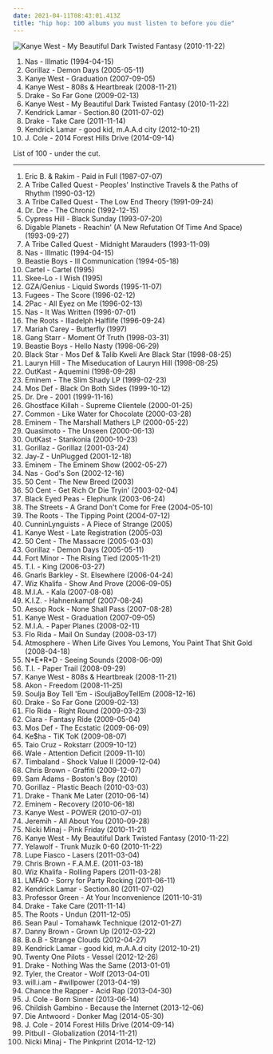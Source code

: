 ```yaml
---
date: 2021-04-11T08:43:01.413Z
title: "hip hop: 100 albums you must listen to before you die"
---
```

![Kanye West - My Beautiful Dark Twisted Fantasy (2010-11-22)](http://coverartarchive.org/release/cd7d8c81-d519-4149-8cd0-ade722ad19b9/1469458634-500.jpg "Kanye West - My Beautiful Dark Twisted Fantasy (2010-11-22)")
<ol class="albums">
<li data-cover="https://img.discogs.com/BPm1tRc82RVJSwNtAU_IcS_WfM0=/fit-in/600x600/filters:strip_icc():format(jpeg):mode_rgb():quality(90)/discogs-images/R-4129541-1611603191-2116.jpeg.jpg" data-tags="hip-hop" role="button">Nas - Illmatic (1994-04-15)</li>
<li data-cover="http://coverartarchive.org/release/ad0a377b-6c7c-30ff-921d-a47edae073e2/6436408454-500.jpg" data-tags="alternative, electronic" role="button">Gorillaz - Demon Days (2005-05-11)</li>
<li data-cover="http://coverartarchive.org/release/06a81817-093d-40f0-aef2-90673fa550ae/2727362998-500.jpg" data-tags="hip-hop" role="button">Kanye West - Graduation (2007-09-05)</li>
<li data-cover="http://coverartarchive.org/release/af8fdbd3-dc27-469d-89bf-9167514b3f5e/4819782950-500.jpg" data-tags="hip-hop" role="button">Kanye West - 808s & Heartbreak (2008-11-21)</li>
<li data-cover="http://coverartarchive.org/release/f05567cc-6ed3-40e0-bad1-7812478eecbe/2071071757-500.jpg" data-tags="hip hop, hip-hop, drake, rap, rnb" role="button">Drake - So Far Gone (2009-02-13)</li>
<li data-cover="http://coverartarchive.org/release/cd7d8c81-d519-4149-8cd0-ade722ad19b9/1469458634-500.jpg" data-tags="hip-hop" role="button">Kanye West - My Beautiful Dark Twisted Fantasy (2010-11-22)</li>
<li data-cover="http://coverartarchive.org/release/d0b24c41-8562-47fb-bfe7-5f03397c41c7/24260710820-500.jpg" data-tags="hip-hop, hip hop, west coast rap, conscious hip hop" role="button">Kendrick Lamar - Section.80 (2011-07-02)</li>
<li data-cover="http://coverartarchive.org/release/0b4ab5f2-73f0-405f-9add-2330c3a248c1/2054695522-500.jpg" data-tags="drake, hip hop" role="button">Drake - Take Care (2011-11-14)</li>
<li data-cover="http://coverartarchive.org/release/e1d99364-1ad9-4f4d-9505-2242eff10a44/2361576294-500.jpg" data-tags="hip hop" role="button">Kendrick Lamar - good kid, m.A.A.d city (2012-10-21)</li>
<li data-cover="http://coverartarchive.org/release/bbd931f0-f3ad-4550-b1cd-862e4b70cc03/9082731243-500.jpg" data-tags="hip hop" role="button">J. Cole - 2014 Forest Hills Drive (2014-09-14)</li>
</ol>
List of 100 - under the cut.
<!-- more -->

_________________

<ol class="albums">
<li data-cover="http://coverartarchive.org/release/eec40590-f7f8-48ff-a3cb-0a4aab5aad30/6223485528-500.jpg" data-tags="hip-hop, hip hop" role="button">
Eric B. & Rakim - Paid in Full (1987-07-07)
</li>
<li data-cover="http://coverartarchive.org/release/a30577af-64e7-3e86-9930-556e3e5357b5/2934705740-500.jpg" data-tags="hip-hop" role="button">
A Tribe Called Quest - Peoples' Instinctive Travels & the Paths of Rhythm (1990-03-12)
</li>
<li data-cover="http://coverartarchive.org/release/63747b49-c817-4688-a3c3-c6b534672f3e/8559758886-500.jpg" data-tags="hip-hop" role="button">
A Tribe Called Quest - The Low End Theory (1991-09-24)
</li>
<li data-cover="http://coverartarchive.org/release/51088001-d00c-384f-a266-315fd3ee797a/6193413728-500.jpg" data-tags="gangsta rap, hip-hop" role="button">
Dr. Dre - The Chronic (1992-12-15)
</li>
<li data-cover="https://img.discogs.com/2GgQjIjcDb1eAQyuyx6IXw0Sf78=/fit-in/600x600/filters:strip_icc():format(jpeg):mode_rgb():quality(90)/discogs-images/R-16516737-1608227995-7003.jpeg.jpg" data-tags="hip-hop, rap" role="button">
Cypress Hill - Black Sunday (1993-07-20)
</li>
<li data-cover="https://img.discogs.com/SWZDcqxrhCpb02E9CnRLU4s6wUc=/fit-in/600x593/filters:strip_icc():format(jpeg):mode_rgb():quality(90)/discogs-images/R-1917970-1392717758-4138.jpeg.jpg" data-tags="hip hop" role="button">
Digable Planets - Reachin' (A New Refutation Of Time And Space) (1993-09-27)
</li>
<li data-cover="http://coverartarchive.org/release/0adceade-cc01-498f-a46f-0121c6802d8c/4969333235-500.jpg" data-tags="hip-hop" role="button">
A Tribe Called Quest - Midnight Marauders (1993-11-09)
</li>
<li data-cover="https://img.discogs.com/BPm1tRc82RVJSwNtAU_IcS_WfM0=/fit-in/600x600/filters:strip_icc():format(jpeg):mode_rgb():quality(90)/discogs-images/R-4129541-1611603191-2116.jpeg.jpg" data-tags="hip-hop" role="button">
Nas - Illmatic (1994-04-15)
</li>
<li data-cover="https://img.discogs.com/x-XBH8YKpwmafthP8SsFian0t6s=/fit-in/600x591/filters:strip_icc():format(jpeg):mode_rgb():quality(90)/discogs-images/R-6458210-1465577851-2875.jpeg.jpg" data-tags="hip-hop" role="button">
Beastie Boys - Ill Communication (1994-05-18)
</li>
<li data-cover="https://img.discogs.com/kfHVrEkCRDQZ8b-cejUETKyt-pM=/fit-in/600x594/filters:strip_icc():format(jpeg):mode_rgb():quality(90)/discogs-images/R-748997-1224492628.jpeg.jpg" data-tags="emo, pop punk" role="button">
Cartel - Cartel (1995)
</li>
<li data-cover="http://coverartarchive.org/release/1d2473f7-fd17-4158-b3da-623ee764cd2b/26112985625-500.jpg" data-tags="hip-hop, hip hop, sports, basketball, gin, g funk, abq, albums i had on cassette tape" role="button">
Skee-Lo - I Wish (1995)
</li>
<li data-cover="https://img.discogs.com/3WuRCIOlOnT69y46Auud_YjD8j0=/fit-in/600x600/filters:strip_icc():format(jpeg):mode_rgb():quality(90)/discogs-images/R-158798-1158147180.jpeg.jpg" data-tags="hip-hop" role="button">
GZA/Genius - Liquid Swords (1995-11-07)
</li>
<li data-cover="http://coverartarchive.org/release/a8ac0c88-6980-411d-8c88-3eed140f71ed/7644775051-500.jpg" data-tags="hip-hop" role="button">
Fugees - The Score (1996-02-12)
</li>
<li data-cover="http://coverartarchive.org/release/8d2491b6-f77f-3ec2-9638-10c231663071/9390923312-500.jpg" data-tags="gangsta rap, hip-hop, 2pac, rap" role="button">
2Pac - All Eyez on Me (1996-02-13)
</li>
<li data-cover="http://coverartarchive.org/release/dee08d2d-eb6d-4376-988a-07984dbdf738/12639957674-500.jpg" data-tags="rap, hip-hop" role="button">
Nas - It Was Written (1996-07-01)
</li>
<li data-cover="https://via.placeholder.com/450" data-tags="hip hop" role="button">
The Roots - Illadelph Halflife (1996-09-24)
</li>
<li data-cover="http://coverartarchive.org/release/ca0f7485-b03e-4be5-afda-3e587e062efb/3938634835-500.jpg" data-tags="pop, rnb" role="button">
Mariah Carey - Butterfly (1997)
</li>
<li data-cover="http://coverartarchive.org/release/a164b1b6-00dc-4722-be0d-62601accb796/4437400926-500.jpg" data-tags="hip-hop" role="button">
Gang Starr - Moment Of Truth (1998-03-31)
</li>
<li data-cover="http://coverartarchive.org/release/84a4ba6a-cc66-4a8b-b443-198646fbf85f/8508204852-500.jpg" data-tags="hip-hop, rap" role="button">
Beastie Boys - Hello Nasty (1998-06-29)
</li>
<li data-cover="http://coverartarchive.org/release/66df81d2-9787-3838-85fa-fa0de57990f3/24580063144-500.jpg" data-tags="hip hop, hip-hop" role="button">
Black Star - Mos Def & Talib Kweli Are Black Star (1998-08-25)
</li>
<li data-cover="http://coverartarchive.org/release/0f15251e-7f5a-48bd-bfe2-31a329066371/3037400805-500.jpg" data-tags="soul, rnb" role="button">
Lauryn Hill - The Miseducation of Lauryn Hill (1998-08-25)
</li>
<li data-cover="http://coverartarchive.org/release/63f4592c-6f58-32bb-bd9f-a431dc14e04d/6640977411-500.jpg" data-tags="hip-hop" role="button">
OutKast - Aquemini (1998-09-28)
</li>
<li data-cover="http://coverartarchive.org/release/f305300d-d3ef-314f-a260-9b2cc12705d8/2587702528-500.jpg" data-tags="rap" role="button">
Eminem - The Slim Shady LP (1999-02-23)
</li>
<li data-cover="http://coverartarchive.org/release/3636d9b6-13e3-3b00-975b-9cf95a0ac21a/2434199624-500.jpg" data-tags="hip-hop" role="button">
Mos Def - Black On Both Sides (1999-10-12)
</li>
<li data-cover="http://coverartarchive.org/release/db4baedf-bfe1-4e04-b359-99761f1b3deb/8671147785-500.jpg" data-tags="hip-hop, rap, gangsta rap" role="button">
Dr. Dre - 2001 (1999-11-16)
</li>
<li data-cover="https://via.placeholder.com/450" data-tags="hip hop, hip-hop, rap" role="button">
Ghostface Killah - Supreme Clientele (2000-01-25)
</li>
<li data-cover="http://coverartarchive.org/release/0eaf3a43-f00e-4416-8ea3-759d1841e3c9/4402657853-500.jpg" data-tags="hip-hop" role="button">
Common - Like Water for Chocolate (2000-03-28)
</li>
<li data-cover="http://coverartarchive.org/release/51544aed-52a1-42b9-aff0-9237ac3dd564/6693458596-500.jpg" data-tags="rap" role="button">
Eminem - The Marshall Mathers LP (2000-05-22)
</li>
<li data-cover="http://coverartarchive.org/release/d4a951a6-27a1-4e4e-8a1b-ce96ae351586/8353395863-500.jpg" data-tags="hip hop" role="button">
Quasimoto - The Unseen (2000-06-13)
</li>
<li data-cover="https://img.discogs.com/JCxzS2VxXpGs-JtZtLmtmeYg4-I=/fit-in/600x601/filters:strip_icc():format(jpeg):mode_rgb():quality(90)/discogs-images/R-13545257-1556249200-1771.png.jpg" data-tags="hip-hop" role="button">
OutKast - Stankonia (2000-10-23)
</li>
<li data-cover="http://coverartarchive.org/release/910cdb82-4237-4a10-a6f3-7795d6f297e6/3778768750-500.jpg" data-tags="alternative, electronic" role="button">
Gorillaz - Gorillaz (2001-03-24)
</li>
<li data-cover="http://coverartarchive.org/release/904e0d41-d49c-429e-8568-235bedbec612/1585589963-500.jpg" data-tags="hip-hop, hip hop, jay-z" role="button">
Jay-Z - UnPlugged (2001-12-18)
</li>
<li data-cover="http://coverartarchive.org/release/af71f60c-a8e8-4774-a2b3-30dbfaa13bd6/26547401170-500.jpg" data-tags="rap" role="button">
Eminem - The Eminem Show (2002-05-27)
</li>
<li data-cover="https://img.discogs.com/e9bP78FudkC0nkWRFNQUy38QDF0=/fit-in/600x602/filters:strip_icc():format(jpeg):mode_rgb():quality(90)/discogs-images/R-328103-1262865321.jpeg.jpg" data-tags="rap" role="button">
Nas - God's Son (2002-12-16)
</li>
<li data-cover="http://coverartarchive.org/release/b2463ee8-ddcb-4d8d-93ee-36835456d144/1630449680-500.jpg" data-tags="hip hop" role="button">
50 Cent - The New Breed (2003)
</li>
<li data-cover="https://img.discogs.com/r_jMkyQ0urHTrJ-ochhEy-z5qbk=/fit-in/600x590/filters:strip_icc():format(jpeg):mode_rgb():quality(90)/discogs-images/R-7189287-1542925626-1490.jpeg.jpg" data-tags="rap, hip-hop, 50 cent" role="button">
50 Cent - Get Rich Or Die Tryin' (2003-02-04)
</li>
<li data-cover="http://coverartarchive.org/release/5d5ee308-2a69-4f81-8f59-8036bce6a595/6853145556-500.jpg" data-tags="black eyed peas, hip-hop" role="button">
Black Eyed Peas - Elephunk (2003-06-24)
</li>
<li data-cover="http://coverartarchive.org/release/2e24044e-a62d-38cd-a81c-bb18568d69f7/16604406384-500.jpg" data-tags="hip-hop, hip hop" role="button">
The Streets - A Grand Don't Come for Free (2004-05-10)
</li>
<li data-cover="http://coverartarchive.org/release/a3675fc3-f348-3d6d-970f-faa19f32c4ca/9725751296-500.jpg" data-tags="hip-hop, hip hop" role="button">
The Roots - The Tipping Point (2004-07-12)
</li>
<li data-cover="http://coverartarchive.org/release/ae68abf2-c6f2-4a21-9a42-8322a643bad4/8736889604-500.jpg" data-tags="hip hop" role="button">
CunninLynguists - A Piece of Strange (2005)
</li>
<li data-cover="https://img.discogs.com/yijRdl9GTByo5MDl6kKGHtk89Pw=/fit-in/600x493/filters:strip_icc():format(jpeg):mode_rgb():quality(90)/discogs-images/R-9797041-1494512428-2136.jpeg.jpg" data-tags="hip-hop" role="button">
Kanye West - Late Registration (2005-03)
</li>
<li data-cover="http://coverartarchive.org/release/be552d8f-ad3c-474e-9b3d-dc899aebec2e/8541825183-500.jpg" data-tags="rap, hip-hop" role="button">
50 Cent - The Massacre (2005-03-03)
</li>
<li data-cover="http://coverartarchive.org/release/ad0a377b-6c7c-30ff-921d-a47edae073e2/6436408454-500.jpg" data-tags="alternative, electronic" role="button">
Gorillaz - Demon Days (2005-05-11)
</li>
<li data-cover="https://img.discogs.com/bXnt0eXfchKuRrdSJxD7xNAIfS4=/fit-in/600x529/filters:strip_icc():format(jpeg):mode_rgb():quality(90)/discogs-images/R-567986-1336610234-2845.jpeg.jpg" data-tags="hip-hop" role="button">
Fort Minor - The Rising Tied (2005-11-21)
</li>
<li data-cover="http://coverartarchive.org/release/b8dd08ea-a934-4baa-9129-d4ec01f0b763/8871508950-500.jpg" data-tags="rap, hip-hop, hip hop, ti" role="button">
T.I. - King (2006-03-27)
</li>
<li data-cover="http://coverartarchive.org/release/c1611009-48c0-4171-a26d-698a57cfde9e/3985245895-500.jpg" data-tags="funk, soul" role="button">
Gnarls Barkley - St. Elsewhere (2006-04-24)
</li>
<li data-cover="http://coverartarchive.org/release/f3e2c681-a117-478f-bba4-d3afa0872c11/889689286-500.jpg" data-tags="hip-hop, wiz khalifa" role="button">
Wiz Khalifa - Show And Prove (2006-09-05)
</li>
<li data-cover="https://via.placeholder.com/450" data-tags="electronic" role="button">
M.I.A. - Kala (2007-08-08)
</li>
<li data-cover="https://img.discogs.com/suszDkAspQfZiKQlPi0XTLyjdJQ=/fit-in/250x250/filters:strip_icc():format(jpeg):mode_rgb():quality(90)/discogs-images/R-1058825-1188845963.jpeg.jpg" data-tags="hip hop, menschenverachtende untergrundmusik" role="button">
K.I.Z. - Hahnenkampf (2007-08-24)
</li>
<li data-cover="http://coverartarchive.org/release/b0885908-cbe2-4e51-95d8-c4f3b9721ad6/2386174869-500.jpg" data-tags="hip-hop" role="button">
Aesop Rock - None Shall Pass (2007-08-28)
</li>
<li data-cover="http://coverartarchive.org/release/06a81817-093d-40f0-aef2-90673fa550ae/2727362998-500.jpg" data-tags="hip-hop" role="button">
Kanye West - Graduation (2007-09-05)
</li>
<li data-cover="https://img.discogs.com/vmOG8gWA1E0LtCFsj2A3WRsXfEc=/fit-in/600x521/filters:strip_icc():format(jpeg):mode_rgb():quality(90)/discogs-images/R-1594382-1279055441.jpeg.jpg" data-tags="female vocalists, hip hop" role="button">
M.I.A. - Paper Planes (2008-02-11)
</li>
<li data-cover="https://img.discogs.com/jh4t6fyePwK2DmFIMS79etQ-LdE=/fit-in/500x442/filters:strip_icc():format(jpeg):mode_rgb():quality(90)/discogs-images/R-1289687-1442838570-1540.jpeg.jpg" data-tags="rap, hip-hop" role="button">
Flo Rida - Mail On Sunday (2008-03-17)
</li>
<li data-cover="http://coverartarchive.org/release/9e8bfc4a-e4cb-4e3c-be31-2d7b7070e642/5759701387-500.jpg" data-tags="hip-hop, hip hop" role="button">
Atmosphere - When Life Gives You Lemons, You Paint That Shit Gold (2008-04-18)
</li>
<li data-cover="https://img.discogs.com/sAHiZ1GQVMxSrV1dwSAi5FPOqL4=/fit-in/600x600/filters:strip_icc():format(jpeg):mode_rgb():quality(90)/discogs-images/R-3646806-1516228829-9542.jpeg.jpg" data-tags="hip-hop" role="button">
N*E*R*D - Seeing Sounds (2008-06-09)
</li>
<li data-cover="http://coverartarchive.org/release/62147d7a-6270-42a8-b92e-3580ff18685f/24502383678-500.jpg" data-tags="rap" role="button">
T.I. - Paper Trail (2008-09-29)
</li>
<li data-cover="http://coverartarchive.org/release/af8fdbd3-dc27-469d-89bf-9167514b3f5e/4819782950-500.jpg" data-tags="hip-hop" role="button">
Kanye West - 808s & Heartbreak (2008-11-21)
</li>
<li data-cover="http://coverartarchive.org/release/8d888be6-0cc4-46c6-a788-9231c5857501/1116839013-500.jpg" data-tags="akon, hip hop" role="button">
Akon - Freedom (2008-11-25)
</li>
<li data-cover="http://coverartarchive.org/release/427c6a66-418a-4f23-8f4c-b0cf6cc0f628/15154271555-500.jpg" data-tags="hip hop, pop, rnb" role="button">
Soulja Boy Tell 'Em - iSouljaBoyTellEm (2008-12-16)
</li>
<li data-cover="http://coverartarchive.org/release/f05567cc-6ed3-40e0-bad1-7812478eecbe/2071071757-500.jpg" data-tags="hip hop, hip-hop, drake, rap, rnb" role="button">
Drake - So Far Gone (2009-02-13)
</li>
<li data-cover="http://coverartarchive.org/release/9123d325-bf8e-4423-be98-98478dccee20/3602906301-500.jpg" data-tags="electronic, hip hop, pop, rap, flo rida right round" role="button">
Flo Rida - Right Round (2009-03-23)
</li>
<li data-cover="https://img.discogs.com/xpsV-FJiu1Xfi4u7UaoH71Dyo48=/fit-in/500x500/filters:strip_icc():format(jpeg):mode_rgb():quality(90)/discogs-images/R-1991918-1257232013.jpeg.jpg" data-tags="female vocalists, pop, ciara" role="button">
Ciara - Fantasy Ride (2009-05-04)
</li>
<li data-cover="http://coverartarchive.org/release/c131cfbf-5024-4a50-a27b-366f04d3fcd8/1674181130-500.jpg" data-tags="hip hop, hip-hop" role="button">
Mos Def - The Ecstatic (2009-06-09)
</li>
<li data-cover="https://img.discogs.com/mfBQb1jLNhdDOFkJN0QuxSOqNSs=/fit-in/293x283/filters:strip_icc():format(jpeg):mode_rgb():quality(90)/discogs-images/R-601450-1137095929.gif.jpg" data-tags="tik tok, pop" role="button">
Ke$ha - TiK ToK (2009-08-07)
</li>
<li data-cover="https://img.discogs.com/ndWPDJk8PNkcotRdXsRETcPl3_k=/fit-in/600x597/filters:strip_icc():format(jpeg):mode_rgb():quality(90)/discogs-images/R-2148652-1452952965-7777.jpeg.jpg" data-tags="pop, dance" role="button">
Taio Cruz - Rokstarr (2009-10-12)
</li>
<li data-cover="http://coverartarchive.org/release/7fe11570-db06-4d5a-8e53-d841c8cc6b37/6032925292-500.jpg" data-tags="hip hop" role="button">
Wale - Attention Deficit (2009-11-10)
</li>
<li data-cover="http://coverartarchive.org/release/c74c559b-f79f-4f60-ab87-80cff2da8124/9375294375-500.jpg" data-tags="hip hop" role="button">
Timbaland - Shock Value II (2009-12-04)
</li>
<li data-cover="https://img.discogs.com/_bfAsiamI9sXPc3OLRjsEL6dxmk=/fit-in/275x275/filters:strip_icc():format(jpeg):mode_rgb():quality(90)/discogs-images/R-2272641-1565112045-2308.jpeg.jpg" data-tags="chris brown, hip hop" role="button">
Chris Brown - Graffiti (2009-12-07)
</li>
<li data-cover="https://img.discogs.com/kjpz35exKVtaa_Luhqkdro-Cxic=/fit-in/600x598/filters:strip_icc():format(jpeg):mode_rgb():quality(90)/discogs-images/R-4060434-1515117342-2615.jpeg.jpg" data-tags="hip-hop, hip hop" role="button">
Sam Adams - Boston's Boy (2010)
</li>
<li data-cover="http://coverartarchive.org/release/cc91709d-4a15-3d62-91e8-25a1464950fd/9935228575-500.jpg" data-tags="alternative" role="button">
Gorillaz - Plastic Beach (2010-03-03)
</li>
<li data-cover="http://coverartarchive.org/release/7e5cf3e1-f511-43f5-aa6d-8b66100f7924/2071145317-500.jpg" data-tags="hip-hop" role="button">
Drake - Thank Me Later (2010-06-14)
</li>
<li data-cover="http://coverartarchive.org/release/dddf01df-f9f1-4ba6-b414-5ddf1984fc7f/1310901778-500.jpg" data-tags="eminem, hip-hop, rap" role="button">
Eminem - Recovery (2010-06-18)
</li>
<li data-cover="http://coverartarchive.org/release/eb03333a-e805-44c2-85a3-0b77fa920871/1198344598-500.jpg" data-tags="hip hop" role="button">
Kanye West - POWER (2010-07-01)
</li>
<li data-cover="http://coverartarchive.org/release/ba4f9bef-af39-4627-ad5a-6452597781d4/14912913412-500.jpg" data-tags="hip hop, r&b, jeremih" role="button">
Jeremih - All About You (2010-09-28)
</li>
<li data-cover="http://coverartarchive.org/release/883c2b91-e65d-4520-b001-807d0fd23ee6/1940800991-500.jpg" data-tags="rap" role="button">
Nicki Minaj - Pink Friday (2010-11-21)
</li>
<li data-cover="http://coverartarchive.org/release/cd7d8c81-d519-4149-8cd0-ade722ad19b9/1469458634-500.jpg" data-tags="hip-hop" role="button">
Kanye West - My Beautiful Dark Twisted Fantasy (2010-11-22)
</li>
<li data-cover="http://coverartarchive.org/release/045fcd31-c7eb-45b3-af2c-05bf0cbf5868/5259726167-500.jpg" data-tags="hip hop, crunk, mp3, white rap, tate, weezy f aka yancy tate, good in 2010, mr toxic, yelawolf pak, yancy tate, yancy" role="button">
Yelawolf - Trunk Muzik 0-60 (2010-11-22)
</li>
<li data-cover="http://coverartarchive.org/release/0387cd5d-b6db-4c47-b570-14ac185ba7e1/25103537590-500.jpg" data-tags="hip-hop, hip hop" role="button">
Lupe Fiasco - Lasers (2011-03-04)
</li>
<li data-cover="http://coverartarchive.org/release/9436b881-afc0-434f-b5d8-d33ddc48a25e/3110558549-500.jpg" data-tags="hip hop" role="button">
Chris Brown - F.A.M.E. (2011-03-18)
</li>
<li data-cover="http://coverartarchive.org/release/c1d2f621-c5c1-4bc6-acf9-440192654421/1630959999-500.jpg" data-tags="rap" role="button">
Wiz Khalifa - Rolling Papers (2011-03-28)
</li>
<li data-cover="http://coverartarchive.org/release/9197df9f-7f26-4498-af10-4eb5e67d6c8b/25513914939-500.jpg" data-tags="lmfao, electronic" role="button">
LMFAO - Sorry for Party Rocking (2011-06-11)
</li>
<li data-cover="http://coverartarchive.org/release/d0b24c41-8562-47fb-bfe7-5f03397c41c7/24260710820-500.jpg" data-tags="hip-hop, hip hop, west coast rap, conscious hip hop" role="button">
Kendrick Lamar - Section.80 (2011-07-02)
</li>
<li data-cover="https://img.discogs.com/yqF2UyXS_V-n_6IIZDSEwPMfSkA=/fit-in/600x586/filters:strip_icc():format(jpeg):mode_rgb():quality(90)/discogs-images/R-3379958-1558871673-1919.jpeg.jpg" data-tags="hip hop, rap, 10s, 2011 albums" role="button">
Professor Green - At Your Inconvenience (2011-10-31)
</li>
<li data-cover="http://coverartarchive.org/release/0b4ab5f2-73f0-405f-9add-2330c3a248c1/2054695522-500.jpg" data-tags="drake, hip hop" role="button">
Drake - Take Care (2011-11-14)
</li>
<li data-cover="http://coverartarchive.org/release/17105002-a6fd-4f92-9589-aa7f98073638/4785732549-500.jpg" data-tags="hip hop" role="button">
The Roots - Undun (2011-12-05)
</li>
<li data-cover="http://coverartarchive.org/release/60be6325-85c2-4523-bd0d-5f6b5d05098b/1369426454-500.jpg" data-tags="hip hop, pop, reggae, r&b, sean paul" role="button">
Sean Paul - Tomahawk Technique (2012-01-27)
</li>
<li data-cover="http://coverartarchive.org/release/2f13d918-249a-45d7-987e-8f15099d0432/3905116455-500.jpg" data-tags="hip hop, danny brown, cartoon album covers" role="button">
Danny Brown - Grown Up (2012-03-22)
</li>
<li data-cover="http://coverartarchive.org/release/cadae5f0-925a-4f1e-9ead-488a08598918/1884595027-500.jpg" data-tags="hip hop, alternative hip hop" role="button">
B.o.B - Strange Clouds (2012-04-27)
</li>
<li data-cover="http://coverartarchive.org/release/e1d99364-1ad9-4f4d-9505-2242eff10a44/2361576294-500.jpg" data-tags="hip hop" role="button">
Kendrick Lamar - good kid, m.A.A.d city (2012-10-21)
</li>
<li data-cover="http://coverartarchive.org/release/77f25b0b-bb51-44fb-b7b5-9c5c391769dd/7221126832-500.jpg" data-tags="alternative" role="button">
Twenty One Pilots - Vessel (2012-12-26)
</li>
<li data-cover="http://coverartarchive.org/release/cfd78aa4-6938-439e-8be0-e9c51255d35c/5326272078-500.jpg" data-tags="drake, hip hop" role="button">
Drake - Nothing Was the Same (2013-01-01)
</li>
<li data-cover="http://coverartarchive.org/release/28b3139a-1905-4978-9004-9a170b1b64c6/8854274705-500.jpg" data-tags="hip-hop, rap" role="button">
Tyler, the Creator - Wolf (2013-04-01)
</li>
<li data-cover="http://coverartarchive.org/release/9ddd2084-2f0a-432d-a5ed-f14ad151ea87/3912567094-500.jpg" data-tags="electronica, hip hop, dance pop, hip house, electronic dance" role="button">
will.i.am - #willpower (2013-04-19)
</li>
<li data-cover="http://coverartarchive.org/release/8caabc0f-8c2a-4060-893f-f71bc93cc073/4125216283-500.jpg" data-tags="hip hop" role="button">
Chance the Rapper - Acid Rap (2013-04-30)
</li>
<li data-cover="http://coverartarchive.org/release/d32d031a-0a3a-44b5-9d7e-2a6a21790e04/4402882720-500.jpg" data-tags="hip hop, j cole, born sinner" role="button">
J. Cole - Born Sinner (2013-06-14)
</li>
<li data-cover="http://coverartarchive.org/release/af54650b-5020-4b8b-a121-3f32f31d86eb/5905091136-500.jpg" data-tags="hip-hop" role="button">
Childish Gambino - Because the Internet (2013-12-06)
</li>
<li data-cover="http://coverartarchive.org/release/a432f2d1-52cf-440b-bb69-74badf6befaa/25692677906-500.jpg" data-tags="hip-hop, electronic, hip hop" role="button">
Die Antwoord - Donker Mag (2014-05-30)
</li>
<li data-cover="http://coverartarchive.org/release/bbd931f0-f3ad-4550-b1cd-862e4b70cc03/9082731243-500.jpg" data-tags="hip hop" role="button">
J. Cole - 2014 Forest Hills Drive (2014-09-14)
</li>
<li data-cover="http://coverartarchive.org/release/370c5560-795d-478e-b034-b9f1bb06776d/9274778864-500.jpg" data-tags="pop" role="button">
Pitbull - Globalization (2014-11-21)
</li>
<li data-cover="https://img.discogs.com/8tV-jeGS-LkKSw-b1Auxivn7HZI=/fit-in/600x502/filters:strip_icc():format(jpeg):mode_rgb():quality(90)/discogs-images/R-6900964-1549092882-5261.jpeg.jpg" data-tags="rap, hip-hop, hip hop" role="button">
Nicki Minaj - The Pinkprint (2014-12-12)
</li>
</ol>